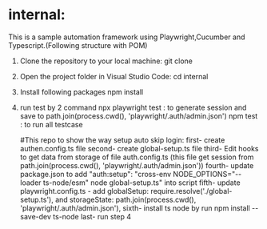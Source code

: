 # internal:

This is a sample automation framework using Playwright,Cucumber and Typescript.(Following structure with POM)

1. Clone the repository to your local machine:
   git clone 
2. Open the project folder in Visual Studio Code:
   cd internal

3. Install following packages
   npm install

4. run test by 2 command
   npx playwright test : to generate session and save to  path.join(process.cwd(), 'playwright/.auth/admin.json')
   npm test : to run all testcase

   #This repo to show the way setup auto skip login:
   first- create authen.config.ts file
   second- create global-setup.ts file
   third- Edit hooks to get data from storage of file auth.config.ts (this file get session from  path.join(process.cwd(), 'playwright/.auth/admin.json'))
   fourth- update package.json to add "auth:setup": "cross-env NODE_OPTIONS=\"--loader ts-node/esm\" node global-setup.ts" into script
   fifth- update playwright.config.ts - add globalSetup: require.resolve('./global-setup.ts'),  and storageState: path.join(process.cwd(), 'playwright/.auth/admin.json'),
   sixth- install ts node by run npm install --save-dev ts-node
   last- run step 4